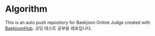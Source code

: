 # Algorithm
This is an auto push repository for Baekjoon Online Judge created with [BaekjoonHub](https://github.com/BaekjoonHub/BaekjoonHub).
코딩 테스트 공부용 레포입니다.
